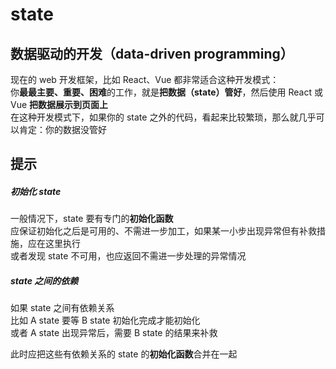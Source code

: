 # state
## 数据驱动的开发（data-driven programming）
现在的 web 开发框架，比如 React、Vue 都非常适合这种开发模式：  
你**最最主要、重要、困难**的工作，就是**把数据（state）管好**，然后使用 React 或 Vue **把数据展示到页面上**  
在这种开发模式下，如果你的 state 之外的代码，看起来比较繁琐，那么就几乎可以肯定：你的数据没管好  

## 提示
##### 初始化 state
一般情况下，state 要有专门的**初始化函数**  
应保证初始化之后是可用的、不需进一步加工，如果某一小步出现异常但有补救措施，应在这里执行  
或者发现 state 不可用，也应返回不需进一步处理的异常情况  

##### state 之间的依赖
如果 state 之间有依赖关系  
比如 A state 要等 B state 初始化完成才能初始化  
或者 A state 出现异常后，需要 B state 的结果来补救  

此时应把这些有依赖关系的 state 的**初始化函数**合并在一起

